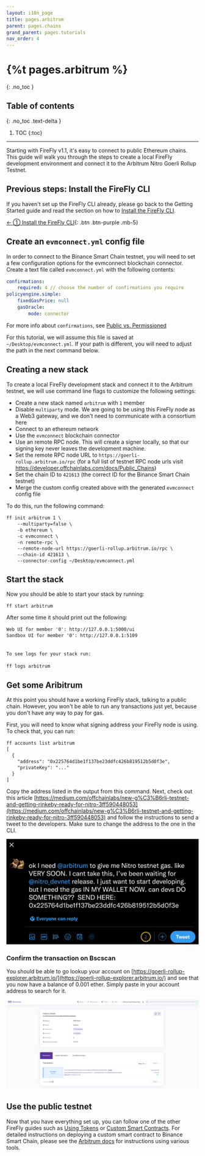 ```yaml
---
layout: i18n_page
title: pages.arbitrum
parent: pages.chains
grand_parent: pages.tutorials
nav_order: 4
---
```



# {%t pages.arbitrum %}
{: .no_toc }

## Table of contents
{: .no_toc .text-delta }

1. TOC
{:toc}

---

Starting with FireFly v1.1, it's easy to connect to public Ethereum chains. This guide will walk you through the steps to create a local FireFly development environment and connect it to the Arbitrum Nitro Goerli Rollup Testnet.

## Previous steps: Install the FireFly CLI
If you haven't set up the FireFly CLI already, please go back to the Getting Started guide and read the section on how to [Install the FireFly CLI](../../gettingstarted/firefly_cli.md).

[← ① Install the FireFly CLI](../../gettingstarted/firefly_cli.md){: .btn .btn-purple .mb-5}

## Create an `evmconnect.yml` config file
In order to connect to the Binance Smart Chain testnet, you will need to set a few configuration options for the evmconnect blockchain connector. Create a text file called `evmconnect.yml` with the following contents:

```yml
confirmations:
    required: 4 // choose the number of confirmations you require
policyengine.simple:
    fixedGasPrice: null
    gasOracle:
        mode: connector
```
For more info about `confirmations`, see [Public vs. Permissioned](../../overview/public_vs_permissioned.md)

For this tutorial, we will assume this file is saved at `~/Desktop/evmconnect.yml`. If your path is different, you will need to adjust the path in the next command below.

## Creating a new stack
To create a local FireFly development stack and connect it to the Arbitrum testnet, we will use command line flags to customize the following settings:

 - Create a new stack named `arbitrum` with `1` member
 - Disable `multiparty` mode. We are going to be using this FireFly node as a Web3 gateway, and we don't need to communicate with a consortium here
 - Connect to an ethereum network
 - Use the `evmconnect` blockchain connector
 - Use an remote RPC node. This will create a signer locally, so that our signing key never leaves the development machine.
 - Set the remote RPC node URL to `https://goerli-rollup.arbitrum.io/rpc` (for a full list of testnet RPC node urls visit https://developer.offchainlabs.com/docs/Public_Chains)
 - Set the chain ID to `421613` (the correct ID for the Binance Smart Chain testnet)
 - Merge the custom config created above with the generated `evmconnect` config file

To do this, run the following command:
```
ff init arbitrum 1 \
    --multiparty=false \
    -b ethereum \
    -c evmconnect \
    -n remote-rpc \
    --remote-node-url https://goerli-rollup.arbitrum.io/rpc \
    --chain-id 421613 \
    --connector-config ~/Desktop/evmconnect.yml
```

## Start the stack
Now you should be able to start your stack by running:

```
ff start arbitrum
```

After some time it should print out the following:

```
Web UI for member '0': http://127.0.0.1:5000/ui
Sandbox UI for member '0': http://127.0.0.1:5109


To see logs for your stack run:

ff logs arbitrum
```

## Get some Aribitrum
At this point you should have a working FireFly stack, talking to a public chain. However, you won't be able to run any transactions just yet, because you don't have any way to pay for gas. 

First, you will need to know what signing address your FireFly node is using. To check that, you can run:

```
ff accounts list arbitrum
[
  {
    "address": "0x225764d1be1f137be23ddfc426b819512b5d0f3e",
    "privateKey": "..."
  }
]
```

Copy the address listed in the output from this command. Next, check out this article [https://medium.com/offchainlabs/new-g%C3%B6rli-testnet-and-getting-rinkeby-ready-for-nitro-3ff590448053](https://medium.com/offchainlabs/new-g%C3%B6rli-testnet-and-getting-rinkeby-ready-for-nitro-3ff590448053) and follow the instructions to send a tweet to the developers. Make sure to change the address to the one in the CLI. 

![Arbitrum Faucet](images/arbitrum_faucet.png)

### Confirm the transaction on Bscscan
You should be able to go lookup your account on [https://goerli-rollup-explorer.arbitrum.io/](https://goerli-rollup-explorer.arbitrum.io/) and see that you now have a balance of 0.001 ether. Simply paste in your account address to search for it.


![Blockscout Scan](images/arbitrum_scan.png)

## Use the public testnet
Now that you have everything set up, you can follow one of the other FireFly guides such as [Using Tokens](../tokens/index.md) or [Custom Smart Contracts](../custom_contracts/ethereum.md). For detailed instructions on deploying a custom smart contract to Binance Smart Chain, please see the [Arbitrum docs](https://developer.offchainlabs.com/docs/Contract_Deployment) for instructions using various tools.